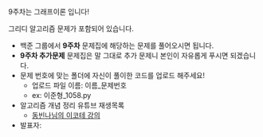 9주차는 그래프이론 입니다!

그리디 알고리즘 문제가 포함되어 있습니다.

- 백준 그룹에서 **9주차** 문제집에 해당하는 문제를 풀어오시면 됩니다.
- **9주차 추가문제** 문제집은 말 그대로 추가 문제니 본인이 자유롭게 푸시면 되겠습니다.
- 문제 번호에 맞는 폴더에 자신이 풀이한 코드를 업로드 해주세요! 
  - 업로드 파일 이름: 이름_문제번호
  - ex: 이준형_1058.py
- 알고리즘 개념 정리 유튜브 재생목록
  - [동빈나님의 이코테 강의](https://youtu.be/m-9pAwq1o3w) 
- 발표자: 
